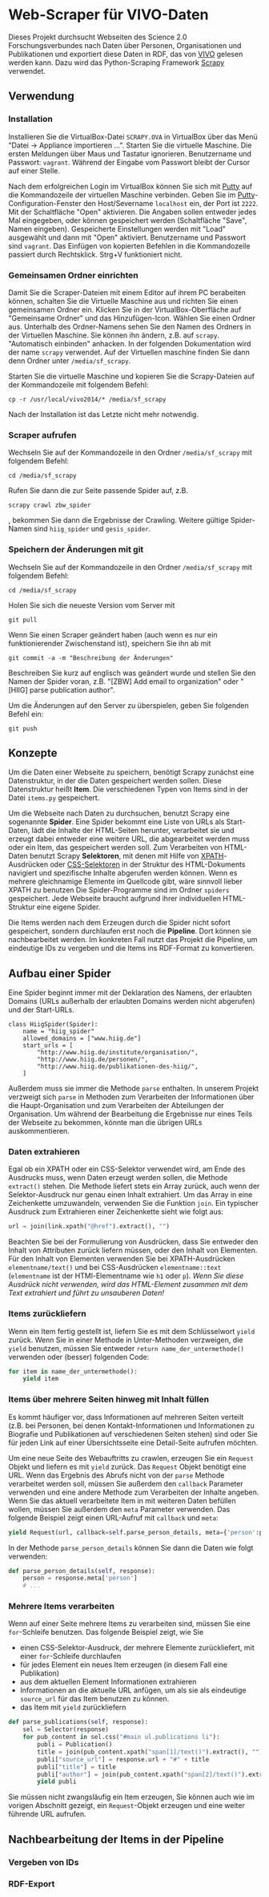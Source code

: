 # Web-Scraper für VIVO-Daten

Dieses Projekt durchsucht Webseiten des Science 2.0 Forschungsverbundes nach Daten über Personen, Organisationen und Publikationen und exportiert diese Daten in RDF, das von [VIVO][1] gelesen werden kann. Dazu wird das Python-Scraping Framework [Scrapy][2] verwendet.

## Verwendung
### Installation
Installieren Sie die VirtualBox-Datei `SCRAPY.OVA` in VirtualBox über das Menü "Datei -> Appliance importieren ...". Starten Sie die virtuelle Maschine. Die ersten Meldungen über Maus und Tastatur ignorieren. Benutzername und Passwort: `vagrant`. Während der Eingabe vom Passwort bleibt der Cursor auf einer Stelle.

Nach dem erfolgreichen Login im VirtualBox können Sie sich mit [Putty][5] auf die Kommandozeile der virtuellen Maschine verbinden. Geben Sie im [Putty][5]-Configuration-Fenster den Host/Severname `localhost` ein, der Port ist `2222`. Mit der Schaltfläche "Open" aktivieren. Die Angaben sollen entweder  jedes Mal eingegeben, oder können gespeichert werden (Schaltfläche "Save", Namen eingeben). Gespeicherte Einstellungen werden mit  "Load" ausgewählt und dann mit "Open" aktiviert. Benutzername und Passwort sind `vagrant`. Das Einfügen von kopierten Befehlen in die Kommandozeile passiert durch Rechtsklick. Strg+V funktioniert nicht. 

### Gemeinsamen Ordner einrichten
Damit Sie die Scraper-Dateien mit einem Editor auf ihrem PC berabeiten können, schalten Sie die Virtuelle Maschine aus und richten Sie einen gemeinsamen Ordner ein. Klicken Sie in der VirtualBox-Oberfläche auf "Gemeinsame Ordner" und das Hinzufügen-Icon. Wählen Sie einen Ordner aus. Unterhalb des Ordner-Namens sehen Sie den Namen des Ordners in der Virtuellen Maschine. Sie können ihn ändern, z.B. auf `scrapy`. "Automatisch einbinden" anhacken. In der folgenden Dokumentation wird der name `scrapy` verwendet. Auf der Virtuellen maschine finden Sie dann denn Ordner unter `/media/sf_scrapy`.

Starten Sie die virtuelle Maschine und kopieren Sie die Scrapy-Dateien auf der Kommandozeile mit folgendem Befehl:

    cp -r /usr/local/vivo2014/* /media/sf_scrapy

Nach der Installation ist das Letzte nicht mehr notwendig.

### Scraper aufrufen
Wechseln Sie auf der Kommandozeile in den Ordner `/media/sf_scrapy` mit folgendem Befehl:

    cd /media/sf_scrapy

Rufen Sie dann die zur Seite passende Spider auf, z.B.

    scrapy crawl zbw_spider

, bekommen Sie dann die Ergebnisse der Crawling. Weitere gültige Spider-Namen sind `hiig_spider` und `gesis_spider`.

### Speichern der Änderungen mit git

Wechseln Sie auf der Kommandozeile in den Ordner `/media/sf_scrapy` mit folgendem Befehl:

    cd /media/sf_scrapy

Holen Sie sich die neueste Version vom Server mit

    git pull

Wenn Sie einen Scraper geändert haben (auch wenn es nur ein funktionierender Zwischenstand ist), speichern Sie ihn ab mit

    git commit -a -m "Beschreibung der Änderungen"

Beschreiben Sie kurz auf englisch was geändert wurde und stellen Sie den Namen der Spider voran, z.B. "[ZBW] Add email to organization" oder "[HIIG] parse publication author".

Um die Änderungen auf den Server zu überspielen, geben Sie folgenden Befehl ein:

    git push

## Konzepte
Um die Daten einer Webseite zu speichern, benötigt Scrapy zunächst eine Datenstruktur, in der die Daten gespeichert werden sollen. Diese Datenstruktur heißt **Item**. Die verschiedenen Typen von Items sind in der Datei `items.py` gespeichert.

Um die Webseite nach Daten zu durchsuchen, benutzt Scrapy eine sogenannte **Spider**. Eine Spider bekommt eine Liste von URLs als Start-Daten, lädt die Inhalte der HTML-Seiten herunter,  verarbeitet sie und erzeugt dabei entweder eine weitere URL, die abgearbeitet werden muss oder ein Item, das gespeichert werden soll. Zum Verarbeiten von HTML-Daten benutzt Scrapy **Selektoren**, mit denen mit Hilfe von [XPATH][3]-Ausdrücken oder [CSS-Selektoren][4] in der Struktur des HTML-Dokuments navigiert und spezifische Inhalte abgerufen werden können. Wenn es mehrere gleichnamige Elemente im Quellcode gibt, wäre sinnvoll lieber XPATH zu benutzen 
Die Spider-Programme sind im Ordner `spiders` gespeichert. Jede Webseite braucht aufgrund ihrer individuellen HTML-Struktur eine eigene Spider.

Die Items werden nach dem Erzeugen durch die Spider nicht sofort gespeichert, sondern durchlaufen erst noch die **Pipeline**. Dort können sie nachbearbeitet werden. Im konkreten Fall nutzt das Projekt die Pipeline, um eindeutige IDs zu vergeben und die Items ins RDF-Format zu konvertieren.

## Aufbau einer Spider
Eine Spider beginnt immer mit der Deklaration des Namens, der erlaubten Domains (URLs außerhalb der erlaubten Domains werden nicht abgerufen) und der Start-URLs. 
```
class HiigSpider(Spider):
    name = "hiig_spider"
    allowed_domains = ["www.hiig.de"]
    start_urls = [
        "http://www.hiig.de/institute/organisation/",
        "http://www.hiig.de/personen/",
        "http://www.hiig.de/publikationen-des-hiig/",
    ]
```
Außerdem muss sie immer die Methode `parse` enthalten. In unserem Projekt verzweigt sich `parse` in Methoden zum Verarbeiten der Informationen über die Haupt-Organisation und zum Verarbeiten der Abteilungen der Organisation. 
Um während der Bearbeitung die Ergebnisse nur eines Teils der Webseite zu bekommen, könnte man die übrigen URLs auskommentieren.
### Daten extrahieren
Egal ob ein XPATH oder ein CSS-Selektor verwendet wird, am Ende des Ausdrucks muss, wenn Daten erzeugt werden sollen, die Methode `extract()` stehen. Die Methode liefert stets ein Array zurück, auch wenn der Selektor-Ausdruck nur genau einen Inhalt extrahiert. Um das Array in eine Zeichenkette umzuwandeln, verwenden Sie die Funktion `join`. Ein typischer Ausdruck zum Extrahieren einer Zeichenkette sieht wie folgt aus:

```python
url = join(link.xpath("@href").extract(), "") 
```

Beachten Sie bei der Formulierung von Ausdrücken, dass Sie entweder den Inhalt von Attributen zurück liefern müssen, oder den Inhalt von Elementen. Für den Inhalt von Elementen verwenden Sie bei XPATH-Ausdrücken `elementname/text()` und bei CSS-Ausdrücken `elementname::text` (`elementname` ist der HTMl-Elementname wie `h1` oder `p`). *Wenn Sie diese Ausdrück nicht verwenden, wird das HTML-Element zusammen mit dem Text extrahiert und führt zu unsauberen Daten!*

### Items zurückliefern
Wenn ein Item fertig gestellt ist, liefern Sie es mit dem Schlüsselwort `yield` zurück. Wenn Sie in einer Methode in Unter-Methoden verzweigen, die `yield` benutzen, müssen Sie entweder `return name_der_untermethode()` verwenden oder (besser) folgenden Code:

```python
for item in name_der_untermethode():
    yield item
```

### Items über mehrere Seiten hinweg mit Inhalt füllen
Es kommt häufiger vor, dass Informationen auf mehreren Seiten verteilt (z.B. bei Personen, bei denen Kontakt-Informationen und Informationen zu Biografie und Publikationen auf verschiedenen Seiten stehen) sind oder Sie für jeden Link auf einer Übersichtsseite eine Detail-Seite aufrufen möchten.

Um eine neue Seite des Webauftritts zu crawlen, erzeugen Sie ein `Request` Objekt und liefern es mit `yield` zurück. Das `Request` Objekt benötigt eine URL. Wenn das Ergebnis des Abrufs nicht von der `parse` Methode verarbeitet werden soll, müssen Sie außerdem den `callback` Parameter verwenden und eine andere Methode zum Verarbeiten der Inhalte angeben. Wenn Sie das aktuell verarbeitete Item in mit weiteren Daten befüllen wollen, müssen Sie außerdem den `meta` Parameter verwenden. Das folgende Beispiel zeigt einen URL-Aufruf mit `callback` und `meta`:

```python
yield Request(url, callback=self.parse_person_details, meta={'person':person} )
```

In der Methode `parse_person_details` können Sie dann die Daten wie folgt verwenden:

```python
def parse_person_details(self, response):
    person = response.meta['person']
    # ...
```

### Mehrere Items verarbeiten
Wenn auf einer Seite mehrere Items zu verarbeiten sind, müssen Sie eine `for`-Schleife benutzen. Das folgende Beispiel zeigt, wie Sie

- einen CSS-Selektor-Ausdruck, der mehrere Elemente zurückliefert, mit einer `for`-Schleife durchlaufen
- für jedes Element ein neues Item erzeugen (in diesem Fall eine Publikation)
- aus dem aktuellen Element Informationen extrahieren
- Informationen an die aktuelle URL anfügen, um als sie als eindeutige `source_url` für das Item benutzen zu können.
- das Item mit `yield` zurückliefern

```python
def parse_publications(self, response):
    sel = Selector(response)
    for pub_content in sel.css("#main ul.publications li"):
        publi = Publication()
        title = join(pub_content.xpath("span[1]/text()").extract(), "")
        publi["source_url"] = response.url + "#" + title
        publi["title"] = title
        publi["author"] = join(pub_content.xpath("span[2]/text()").extract(), "")
        yield publi
```

Sie müssen nicht zwangsläufig ein Item erzeugen, Sie können auch wie im vorigen Abschnitt gezeigt, ein `Request`-Objekt erzeugen und eine weiter führende URL aufrufen.

## Nachbearbeitung der Items in der Pipeline
### Vergeben von IDs
### RDF-Export

[1]: http://www.vivoweb.org/
[2]: http://doc.scrapy.org/en/latest/
[3]: http://de.wikipedia.org/wiki/XPath
[4]: http://de.wikipedia.org/wiki/Cascading_Style_Sheets#Selektoren
[5]: http://www.putty.org/
